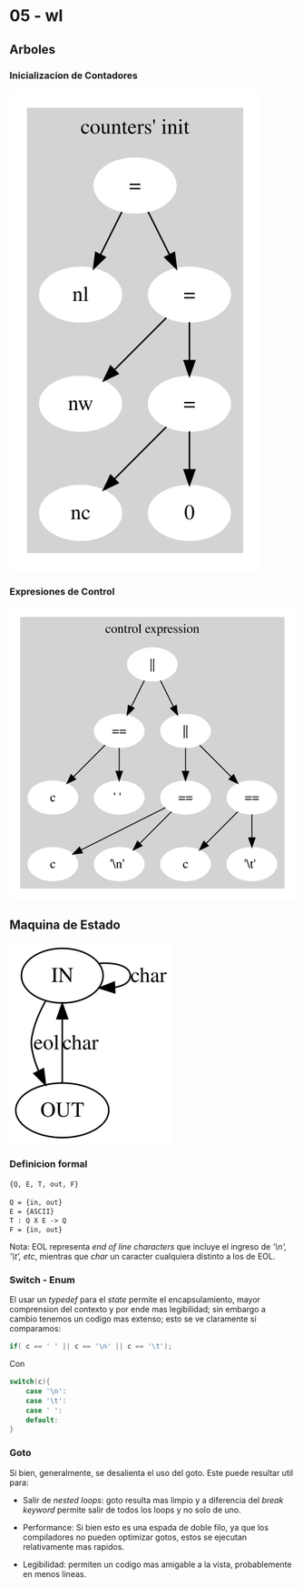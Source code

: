 # 05 - wl

## Arboles

### Inicializacion de Contadores

![ci](dot/ci.dot.svg)

### Expresiones de Control

![ce](dot/ce.dot.svg)

## Maquina de Estado

![wl](dot/wl.svg)


### Definicion formal

```
{Q, E, T, out, F}

Q = {in, out}
E = {ASCII}
T : Q X E -> Q
F = {in, out}
```


Nota: EOL representa *end of line characters* que incluye el ingreso de *'\n', '\t', etc*, mientras que *char* un caracter cualquiera distinto a los de EOL.

### Switch - Enum

El usar un *typedef* para el *state* permite el encapsulamiento, mayor comprension del contexto y por ende mas legibilidad; sin embargo a cambio tenemos un codigo mas extenso; esto se ve claramente si comparamos:

```c
if( c == ' ' || c == '\n' || c == '\t');
```

Con

```c
switch(c){
    case '\n':
    case '\t':
    case ' ':
    default:
}
```


### Goto

Si bien, generalmente, se desalienta el uso del goto. Este puede resultar util para:

- Salir de *nested loops*: goto resulta mas limpio y a diferencia del *break keyword* permite salir de todos los loops y no solo de uno.

- Performance: Si bien esto es una espada de doble filo, ya que los compiladores no pueden optimizar gotos, estos se ejecutan relativamente mas rapidos.

- Legibilidad: permiten un codigo mas amigable a la vista, probablemente en menos lineas.
